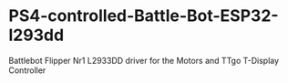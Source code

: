 # PS4-controlled-Battle-Bot-ESP32-l293dd
Battlebot Flipper Nr1 L2933DD driver for the Motors and TTgo T-Display Controller
